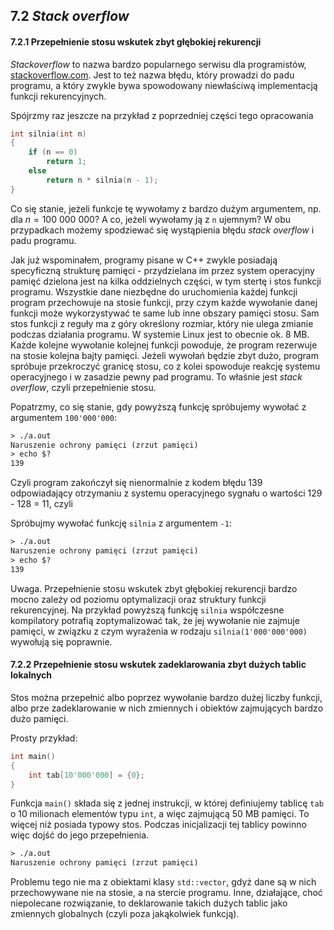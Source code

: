 ## 7.2 *Stack overflow*

#### 7.2.1 Przepełnienie stosu wskutek zbyt głębokiej rekurencji 

*Stackoverflow* to nazwa bardzo popularnego serwisu dla programistów, [stackoverflow.com](http://stackoverflow.com). Jest to też nazwa błędu, który prowadzi do padu programu, a który zwykle bywa spowodowany niewłaściwą implementacją funkcji rekurencyjnych. 

Spójrzmy raz jeszcze na przykład z poprzedniej części tego opracowania

```c++    
int silnia(int n)
{
    if (n == 0) 
        return 1;
    else
        return n * silnia(n - 1);
}
```

Co się stanie, jeżeli funkcje tę wywołamy z bardzo dużym argumentem, np. dla $n = 100~000~000$? A co, jeżeli wywołamy ją z `n` ujemnym? W obu przypadkach możemy spodziewać się wystąpienia błędu *stack overflow* i padu programu.

Jak już wspominałem, programy pisane w C++ zwykle posiadają specyficzną strukturę pamięci - przydzielana im przez system operacyjny pamięć dzielona jest na kilka oddzielnych części, w tym stertę i stos funkcji programu. Wszystkie dane niezbędne do uruchomienia każdej funkcji program przechowuje na stosie funkcji, przy czym każde wywołanie danej funkcji może wykorzystywać te same lub inne obszary pamięci stosu. Sam stos funkcji z reguły ma z góry określony rozmiar, który nie ulega zmianie podczas działania programu. W systemie Linux jest to obecnie ok. 8 MB. Każde kolejne wywołanie kolejnej funkcji powoduje, że program rezerwuje na stosie kolejna bajty pamięci. Jeżeli wywołań będzie zbyt dużo, program spróbuje przekroczyć granicę stosu, co z kolei spowoduje reakcję systemu operacyjnego i w zasadzie pewny pad programu. To właśnie jest *stack overflow*, czyli przepełnienie stosu.

Popatrzmy, co się stanie, gdy powyższą funkcję spróbujemy wywołać z argumentem `100'000'000`:

```txt
> ./a.out 
Naruszenie ochrony pamięci (zrzut pamięci)
> echo $?
139
```

Czyli program zakończył się nienormalnie z kodem błędu 139 odpowiadający otrzymaniu z systemu operacyjnego sygnału o wartości 129 - 128 = 11, czyli 

Spróbujmy wywołać funkcję `silnia` z argumentem `-1`:

```txt
> ./a.out 
Naruszenie ochrony pamięci (zrzut pamięci)
> echo $?
139
```

Uwaga. Przepełnienie stosu wskutek zbyt głębokiej rekurencji bardzo mocno zależy od poziomu optymalizacji oraz struktury funkcji rekurencyjnej. Na przykład powyższą funkcję `silnia` współczesne kompilatory potrafią zoptymalizować tak, że jej wywołanie nie zajmuje pamięci, w związku z czym wyrażenia w rodzaju `silnia(1'000'000'000)` wywołują się poprawnie.  

#### 7.2.2 Przepełnienie stosu wskutek zadeklarowania zbyt dużych tablic lokalnych

Stos można przepełnić albo poprzez wywołanie bardzo dużej liczby funkcji, albo prze zadeklarowanie w nich zmiennych i obiektów zajmujących bardzo dużo pamięci. 

Prosty przykład:

```c++
int main()
{
    int tab[10'000'000] = {0};
}
```

Funkcja `main()` składa się z jednej instrukcji, w której definiujemy tablicę `tab` o 10 milionach elementów typu `int`, a więc zajmującą 50 MB pamięci. To więcej niż posiada typowy stos. Podczas inicjalizacji tej tablicy powinno więc dojść do jego przepełnienia. 

```txt
> ./a.out
Naruszenie ochrony pamięci (zrzut pamięci)
```

Problemu tego nie ma z obiektami klasy `std::vector`, gdyż dane są w nich przechowywane nie na stosie, a na stercie programu. Inne, działające, choć niepolecane rozwiązanie, to deklarowanie takich dużych tablic jako zmiennych globalnych (czyli poza jakąkolwiek funkcją).